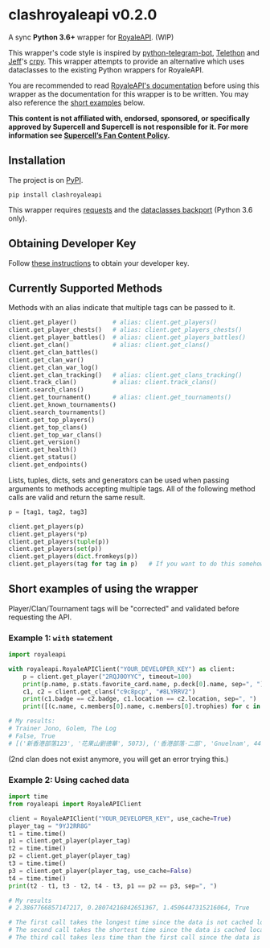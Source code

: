 # clashroyaleapi v0.2.0

A sync __Python 3.6+__ wrapper for [RoyaleAPI](https://royaleapi.com/). (WIP)

This wrapper's code style is inspired by
[python-telegram-bot](https://github.com/python-telegram-bot/python-telegram-bot),
[Telethon](https://github.com/LonamiWebs/Telethon)
and [Jeff](https://github.com/jeffffc)'s [crpy](https://test.pypi.org/project/crpy/).
This wrapper attempts to provide an alternative which uses dataclasses to the existing Python wrappers for RoyaleAPI.

You are recommended to read [RoyaleAPI's documentation](https://docs.royaleapi.com) before using this wrapper
as the documentation for this wrapper is to be written. You may also reference the
[short examples](https://github.com/Tr-Jono/clashroyaleapi#short-examples-of-using-the-wrapper) below.

__This content is not affiliated with, endorsed, sponsored,
or specifically approved by Supercell and Supercell is not responsible for it.
For more information see [Supercell’s Fan Content Policy](http://supercell.com/en/fan-content-policy/).__

## Installation
The project is on [PyPI](https://pypi.org/project/clashroyaleapi/).
```
pip install clashroyaleapi
```
This wrapper requires [requests](http://docs.python-requests.org/en/master/) and
the [dataclasses backport](https://github.com/ericvsmith/dataclasses) (Python 3.6 only).

## Obtaining Developer Key
Follow [these instructions](https://docs.royaleapi.com/#/authentication?id=generating-new-keys)
to obtain your developer key.

## Currently Supported Methods
Methods with an alias indicate that multiple tags can be passed to it.
```python
client.get_player()          # alias: client.get_players()
client.get_player_chests()   # alias: client.get_players_chests()
client.get_player_battles()  # alias: client.get_players_battles()
client.get_clan()            # alias: client.get_clans()
client.get_clan_battles()
client.get_clan_war()
client.get_clan_war_log()
client.get_clan_tracking()   # alias: client.get_clans_tracking()
client.track_clan()          # alias: client.track_clans()
client.search_clans()
client.get_tournament()      # alias: client.get_tournaments()
client.get_known_tournaments()
client.search_tournaments()
client.get_top_players()
client.get_top_clans()
client.get_top_war_clans()
client.get_version()
client.get_health()
client.get_status()
client.get_endpoints()
```
Lists, tuples, dicts, sets and generators can be used when passing arguments to methods accepting multiple tags.
All of the following method calls are valid and return the same result.
```python
p = [tag1, tag2, tag3]

client.get_players(p)
client.get_players(*p)
client.get_players(tuple(p))
client.get_players(set(p))
client.get_players(dict.fromkeys(p))
client.get_players(tag for tag in p)   # If you want to do this somehow
```

## Short examples of using the wrapper
Player/Clan/Tournament tags will be "corrected" and validated before requesting the API.
### Example 1: `with` statement
```python
import royaleapi

with royaleapi.RoyaleAPIClient("YOUR_DEVELOPER_KEY") as client:
    p = client.get_player("2RQJ0OYYC", timeout=100)
    print(p.name, p.stats.favorite_card.name, p.deck[0].name, sep=", ")
    c1, c2 = client.get_clans("c9c8pcp", "#8LYRRV2")
    print(c1.badge == c2.badge, c1.location == c2.location, sep=", ")
    print([(c.name, c.members[0].name, c.members[0].trophies) for c in (c1, c2)])

# My results:
# Trainer Jono, Golem, The Log
# False, True
# [('新香港部落123', '花果山劉德華', 5073), ('香港部落·二部', 'Gnuelnam', 4479)]
```
(2nd clan does not exist anymore, you will get an error trying this.)

### Example 2: Using cached data
```python
import time
from royaleapi import RoyaleAPIClient

client = RoyaleAPIClient("YOUR_DEVELOPER_KEY", use_cache=True)
player_tag = "9YJ2RR8G"
t1 = time.time()
p1 = client.get_player(player_tag)
t2 = time.time()
p2 = client.get_player(player_tag)
t3 = time.time()
p3 = client.get_player(player_tag, use_cache=False)
t4 = time.time()
print(t2 - t1, t3 - t2, t4 - t3, p1 == p2 == p3, sep=", ")

# My results
# 2.3867766857147217, 0.28074216842651367, 1.4506447315216064, True

# The first call takes the longest time since the data is not cached locally or on RoyaleAPI's server.
# The second call takes the shortest time since the data is cached locally.
# The third call takes less time than the first call since the data is cached on RoyaleAPI's server.
```
